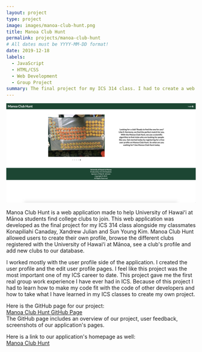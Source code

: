 ```yaml
---
layout: project
type: project
image: images/manoa-club-hunt.png
title: Manoa Club Hunt
permalink: projects/manoa-club-hunt
# All dates must be YYYY-MM-DD format!
date: 2019-12-18
labels:
  - JavaScript
  - HTML/CSS
  - Web Development
  - Group Project
summary: The final project for my ICS 314 class. I had to create a web application in a group with three other students.
---
```


<img class="medium image" alt="manoa club hunt landing page" src="../images/manoa-club-hunt.png">

Manoa Club Hunt is a web application made to help University of Hawaiʻi at Mānoa students find college clubs to join.
This web application was developed as the final project for my ICS 314 class alongside my classmates Konapiliahi Canaday, Xandrew Julian and Sun Young Kim. 
Manoa Club Hunt allowed users to create their own profile, browse the different clubs registered with the University of Hawaiʻi at Mānoa, see a club's profile and add new clubs to our database. 
 
 I worked mostly with the user profile side of the application.
 I created the user profile and the edit user profile pages. 
 I feel like this project was the most important one of my ICS career to date. 
 This project gave me the first real group work experience I have ever had in ICS.
 Because of this project I had to learn how to make my code fit with the code of other developers and how to take what I have learned in my ICS classes to create my own project.
  

Here is the GitHub page for our project: 
<br>
<a href="https://manoa-club-hunt.github.io/">Manoa Club Hunt GitHub Page</a>
<br>
The GitHub page includes an overview of our project, user feedback, screenshots of our application's pages.

Here is a link to our application's homepage as well: 
<br>
<a href="http://manoa-club-hunt.meteorapp.com/#/">Manoa Club Hunt</a>
